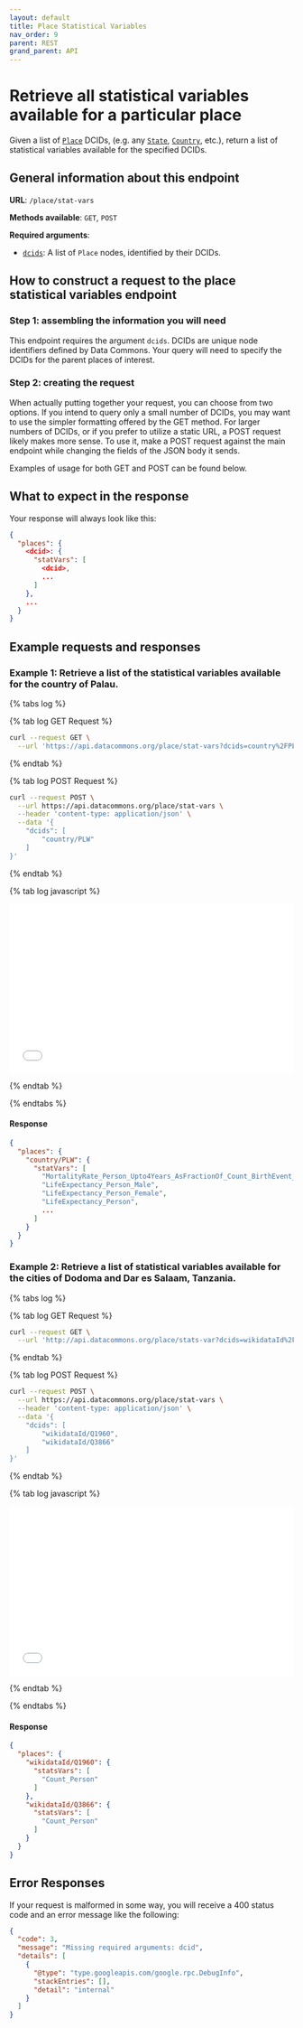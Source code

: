 ```yaml
---
layout: default
title: Place Statistical Variables
nav_order: 9
parent: REST
grand_parent: API
---
```


# Retrieve all statistical variables available for a particular place

Given a list of [`Place`](https://datacommons.org/browser/Place) DCIDs,
(e.g. any [`State`](https://datacommons.org/browser/State), [`Country`](https://datacommons.org/browser/Country), etc.), return a list of statistical variables available for the specified DCIDs.

## General information about this endpoint

**URL**: `/place/stat-vars`

**Methods available**: `GET`, `POST`

**Required arguments**:

*   [`dcids`](/glossary.html): A list of `Place` nodes, identified by their DCIDs.

## How to construct a request to the place statistical variables endpoint

### Step 1: assembling the information you will need

This endpoint requires the argument `dcids`. DCIDs are unique node identifiers defined by Data Commons. Your query will need to specify the DCIDs for the parent places of interest.

### Step 2: creating the request

When actually putting together your request, you can choose from two options. If you intend to query only a small number of DCIDs, you may want to use the simpler formatting offered by the GET method. For larger numbers of DCIDs, or if you prefer to utilize a static URL, a POST request likely makes more sense. To use it, make a POST request against the main endpoint while changing the fields of the JSON body it sends.

Examples of usage for both GET and POST can be found below.

## What to expect in the response

Your response will always look like this:

```json
{
  "places": {
    <dcid>: {
      "statVars": [
        <dcid>,
        ...
      ]
    },
    ...
  }
}
```

## Example requests and responses

### Example 1: Retrieve a list of the statistical variables available for the country of Palau.

<div>

{% tabs log %}

{% tab log GET Request %}

```bash
curl --request GET \
  --url 'https://api.datacommons.org/place/stat-vars?dcids=country%2FPLW'
```

{% endtab %}

{% tab log POST Request %}

```bash
curl --request POST \
  --url https://api.datacommons.org/place/stat-vars \
  --header 'content-type: application/json' \
  --data '{
	"dcids": [
		"country/PLW"
	]
}'
```

{% endtab %}

{% tab log javascript %}

<iframe width="100%" height="300" src="//jsfiddle.net/datacommonsorg/7dLstpav/7/embedded/" allowfullscreen="allowfullscreen" allowpaymentrequest frameborder="0"></iframe>

{% endtab %}

{% endtabs %}

<script src="/assets/js/tabs.js"></script>
</div>

#### Response

```json
{
  "places": {
    "country/PLW": {
      "statVars": [
        "MortalityRate_Person_Upto4Years_AsFractionOf_Count_BirthEvent_LiveBirth",
        "LifeExpectancy_Person_Male",
        "LifeExpectancy_Person_Female",
        "LifeExpectancy_Person",
        ...
      ]
    }
  }
}
```

### Example 2: Retrieve a list of statistical variables available for the cities of Dodoma and Dar es Salaam, Tanzania.

<div>

{% tabs log %}

{% tab log GET Request %}

```bash
curl --request GET \
  --url 'http://api.datacommons.org/place/stats-var?dcids=wikidataId%2FQ1960&dcids=wikidataId%2FQ3866'
```

{% endtab %}

{% tab log POST Request %}

```bash
curl --request POST \
  --url https://api.datacommons.org/place/stat-vars \
  --header 'content-type: application/json' \
  --data '{
	"dcids": [
		"wikidataId/Q1960",
		"wikidataId/Q3866"
	]
}'
```

{% endtab %}

{% tab log javascript %}

<iframe width="100%" height="300" src="//jsfiddle.net/datacommonsorg/gfc0a7d5/6/embedded/" allowfullscreen="allowfullscreen" allowpaymentrequest frameborder="0"></iframe>

{% endtab %}

{% endtabs %}

</div>

#### Response

```json
{
  "places": {
    "wikidataId/Q1960": {
      "statsVars": [
        "Count_Person"
      ]
    },
    "wikidataId/Q3866": {
      "statsVars": [
        "Count_Person"
      ]
    }
  }
}
```

## Error Responses

If your request is malformed in some way, you will receive a 400 status code and an error message like the following:

```json
{
  "code": 3,
  "message": "Missing required arguments: dcid",
  "details": [
    {
      "@type": "type.googleapis.com/google.rpc.DebugInfo",
      "stackEntries": [],
      "detail": "internal"
    }
  ]
}
```